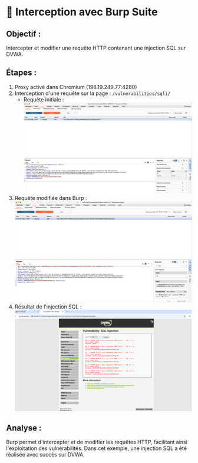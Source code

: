# 🧰 Interception avec Burp Suite

## Objectif :
Intercepter et modifier une requête HTTP contenant une injection SQL sur DVWA.

## Étapes :
1. Proxy activé dans Chromium (198.19.249.77:4280)
2. Interception d'une requête sur la page : `/vulnerabilities/sqli/`
    - Requête initiale :
    ![burp initial request](initial_request.png)
3. Requête modifiée dans Burp :
    ![burp modified request](modified_request.png)
4. Résultat de l'injection SQL :
    ![burp sql injection result](sql_injection_result.png)

## Analyse :
Burp permet d'intercepter et de modifier les requêtes HTTP, facilitant ainsi l'exploitation des vulnérabilités. Dans cet exemple, une injection SQL a été réalisée avec succès sur DVWA.